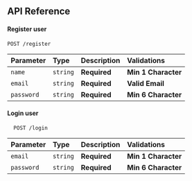 
## API Reference

#### Register user

```
POST /register
```

| Parameter | Type     | Description                | Validations |
| :-------- | :------- | :------------------------- | :---------- |
| `name` | `string` | **Required** | **Min 1 Character**
| `email` | `string` | **Required** | **Valid Email**
| `password` | `string` | **Required** | **Min 6 Character**

#### Login user

```http
  POST /login
```

| Parameter | Type     | Description                       | Validations |
| :-------- | :------- | :-------------------------------- | :---------- |
| `email`      | `string` | **Required** | **Min 1 Character**
| `password`      | `string` | **Required** | **Min 6 Character**

